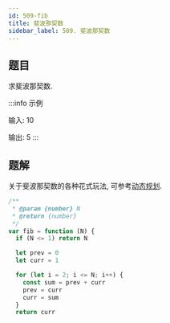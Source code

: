 ```yaml
---
id: 509-fib
title: 斐波那契数
sidebar_label: 509. 斐波那契数
---
```


## 题目

求斐波那契数.

:::info 示例

输入: 10

输出: 5
:::

## 题解

关于斐波那契数的各种花式玩法, 可参考[动态规划](/algorithm-design/dynamic-programming#从斐波那契数列说起).

```ts
/**
 * @param {number} N
 * @return {number}
 */
var fib = function (N) {
  if (N <= 1) return N

  let prev = 0
  let curr = 1

  for (let i = 2; i <= N; i++) {
    const sum = prev + curr
    prev = curr
    curr = sum
  }
  return curr
```
